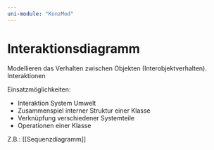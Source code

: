 ```yaml
---
uni-module: "KonzMod"
---
```


# Interaktionsdiagramm

Modellieren das Verhalten zwischen Objekten (Interobjektverhalten).
Interaktionen

Einsatzmöglichkeiten:

- Interaktion System Umwelt
- Zusammenspiel interner Struktur einer Klasse
- Verknüpfung verschiedener Systemteile
- Operationen einer Klasse

Z.B.: [[Sequenzdiagramm]]
